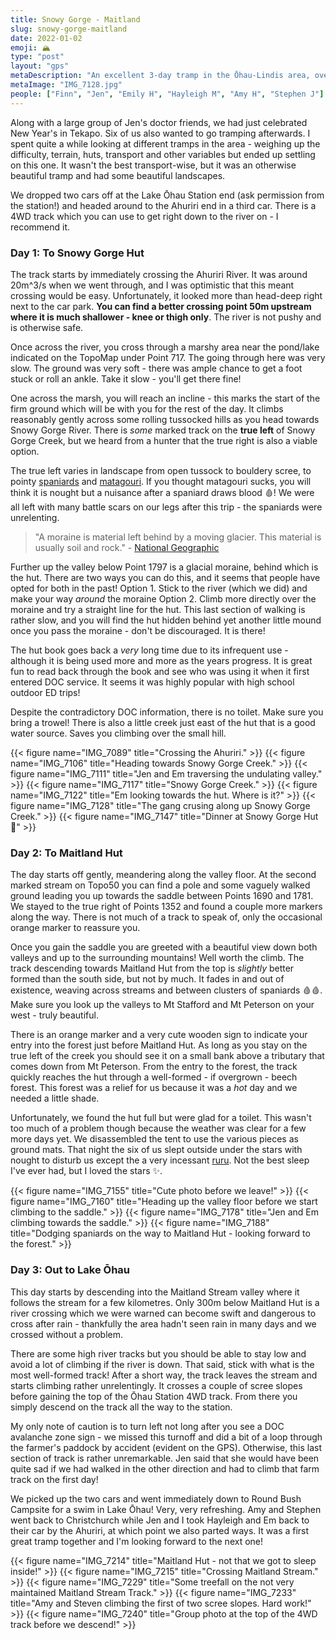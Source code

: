 ```yaml
---
title: Snowy Gorge - Maitland
slug: snowy-gorge-maitland
date: 2022-01-02
emoji: 🏔
type: "post"
layout: "gps"
metaDescription: "An excellent 3-day tramp in the Ōhau-Lindis area, over varied terrain with some easy to navigate 'unmarked' terrain."
metaImage: "IMG_7128.jpg"
people: ["Finn", "Jen", "Emily H", "Hayleigh M", "Amy H", "Stephen J"]
---
```


Along with a large group of Jen's doctor friends, we had just celebrated New Year's in Tekapo. Six of us also wanted to go tramping afterwards. I spent quite a while looking at different tramps in the area - weighing up the difficulty, terrain, huts, transport and other variables but ended up settling on this one. It wasn't the best transport-wise, but it was an otherwise beautiful tramp and had some beautiful landscapes.

We dropped two cars off at the Lake Ōhau Station end (ask permission from the station!) and headed around to the Ahuriri end in a third car. There is a 4WD track which you can use to get right down to the river on - I recommend it.

### Day 1: To Snowy Gorge Hut

The track starts by immediately crossing the Ahuriri River. It was around 20m^3/s when we went through, and I was optimistic that this meant crossing would be easy. Unfortunately, it looked more than head-deep right next to the car park. __You can find a better crossing point 50m upstream where it is much shallower - knee or thigh only__. The river is not pushy and is otherwise safe.

Once across the river, you cross through a marshy area near the pond/lake indicated on the TopoMap under Point 717. The going through here was very slow. The ground was very soft - there was ample chance to get a foot stuck or roll an ankle. Take it slow - you'll get there fine!

One across the marsh, you will reach an incline - this marks the start of the firm ground which will be with you for the rest of the day. It climbs reasonably gently across some rolling tussocked hills as you head towards Snowy Gorge River. There is _some_ marked track on the __true left__ of Snowy Gorge Creek, but we heard from a hunter that the true right is also a viable option.

The true left varies in landscape from open tussock to bouldery scree, to pointy [spaniards](https://en.wikipedia.org/wiki/Aciphylla_colensoi) and [matagouri](https://www.doc.govt.nz/nature/native-plants/matagouri-wild-irishman/). If you thought matagouri sucks, you will think it is nought but a nuisance after a spaniard draws blood 🩸! We were all left with many battle scars on our legs after this trip - the spaniards were unrelenting.

> "A moraine is material left behind by a moving glacier. This material is usually soil and rock." - [National Geographic](https://www.nationalgeographic.org/encyclopedia/moraine/)

Further up the valley below Point 1797 is a glacial moraine, behind which is the hut. There are two ways you can do this, and it seems that people have opted for both in the past!
Option 1. Stick to the river (which we did) and make your way _around_ the moraine
Option 2. Climb more directly over the moraine and try a straight line for the hut.
This last section of walking is rather slow, and you will find the hut hidden behind yet another little mound once you pass the moraine - don't be discouraged. It is there!

The hut book goes back a _very_ long time due to its infrequent use - although it is being used more and more as the years progress. It is great fun to read back through the book and see who was using it when it first entered DOC service. It seems it was highly popular with high school outdoor ED trips!

Despite the contradictory DOC information, there is no toilet. Make sure you bring a trowel! There is also a little creek just east of the hut that is a good water source. Saves you climbing over the small hill.

{{< figure name="IMG_7089" title="Crossing the Ahuriri." >}}
{{< figure name="IMG_7106" title="Heading towards Snowy Gorge Creek." >}}
{{< figure name="IMG_7111" title="Jen and Em traversing the undulating valley." >}}
{{< figure name="IMG_7117" title="Snowy Gorge Creek." >}}
{{< figure name="IMG_7122" title="Em looking towards the hut. Where is it?" >}}
{{< figure name="IMG_7128" title="The gang crusing along up Snowy Gorge Creek." >}}
{{< figure name="IMG_7147" title="Dinner at Snowy Gorge Hut 🥰" >}}

### Day 2: To Maitland Hut

The day starts off gently, meandering along the valley floor. At the second marked stream on Topo50 you can find a pole and some vaguely walked ground leading you up towards the saddle between Points 1690 and 1781. We stayed to the true right of Points 1352 and found a couple more markers along the way. There is not much of a track to speak of, only the occasional orange marker to reassure you.

Once you gain the saddle you are greeted with a beautiful view down both valleys and up to the surrounding mountains! Well worth the climb. The track descending towards Maitland Hut from the top is _slightly_ better formed than the south side, but not by much. It fades in and out of existence, weaving across streams and between clusters of spaniards 🩸🩸. Make sure you look up the valleys to Mt Stafford and Mt Peterson on your west - truly beautiful.

There is an orange marker and a very cute wooden sign to indicate your entry into the forest just before Maitland Hut. As long as you stay on the true left of the creek you should see it on a small bank above a tributary that comes down from Mt Peterson. From the entry to the forest, the track quickly reaches the hut through a well-formed - if overgrown - beech forest. This forest was a relief for us because it was a _hot_ day and we needed a little shade.

Unfortunately, we found the hut full but were glad for a toilet. This wasn't too much of a problem though because the weather was clear for a few more days yet. We disassembled the tent to use the various pieces as ground mats. That night the six of us slept outside under the stars with nought to disturb us except the a very incessant [ruru](https://www.doc.govt.nz/nature/native-animals/birds/birds-a-z/morepork-ruru/). Not the best sleep I've ever had, but I loved the stars ✨.

{{< figure name="IMG_7155" title="Cute photo before we leave!" >}}
{{< figure name="IMG_7160" title="Heading up the valley floor before we start climbing to the saddle." >}}
{{< figure name="IMG_7178" title="Jen and Em climbing towards the saddle." >}}
{{< figure name="IMG_7188" title="Dodging spaniards on the way to Maitland Hut - looking forward to the forest." >}}

### Day 3: Out to Lake Ōhau

This day starts by descending into the Maitland Stream valley where it follows the stream for a few kilometres. Only 300m below Maitland Hut is a river crossing which we were warned can become swift and dangerous to cross after rain - thankfully the area hadn't seen rain in many days and we crossed without a problem.

There are some high river tracks but you should be able to stay low and avoid a lot of climbing if the river is down. That said, stick with what is the most well-formed track! After a short way, the track leaves the stream and starts climbing rather unrelentingly. It crosses a couple of scree slopes before gaining the top of the Ōhau Station 4WD track. From there you simply descend on the track all the way to the station.

My only note of caution is to turn left not long after you see a DOC avalanche zone sign - we missed this turnoff and did a bit of a loop through the farmer's paddock by accident (evident on the GPS). Otherwise, this last section of track is rather unremarkable. Jen said that she would have been quite sad if we had walked in the other direction and had to climb that farm track on the first day!

We picked up the two cars and went immediately down to Round Bush Campsite for a swim in Lake Ōhau! Very, very refreshing. Amy and Stephen went back to Christchurch while Jen and I took Hayleigh and Em back to their car by the Ahuriri, at which point we also parted ways. It was a first great tramp together and I'm looking forward to the next one!

{{< figure name="IMG_7214" title="Maitland Hut - not that we got to sleep inside!" >}}
{{< figure name="IMG_7215" title="Crossing Maitland Stream." >}}
{{< figure name="IMG_7229" title="Some treefall on the not very maintained Maitland Stream Track." >}}
{{< figure name="IMG_7233" title="Amy and Steven climbing the first of two scree slopes. Hard work!" >}}
{{< figure name="IMG_7240" title="Group photo at the top of the 4WD track before we descend!" >}}
